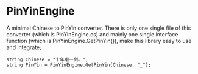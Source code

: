 # PinYinEngine
A minimal Chinese to PinYin converter. There is only one single file of this converter (which is PinYinEngine.cs) and mainly one single interface function (which is PinYinEngine.GetPinYin()), make this library easy to use and integrate;

```
string Chinese = "十年磨一剑。";
string PinYin = PinYinEngine.GetPinYin(Chinese, "_");
```